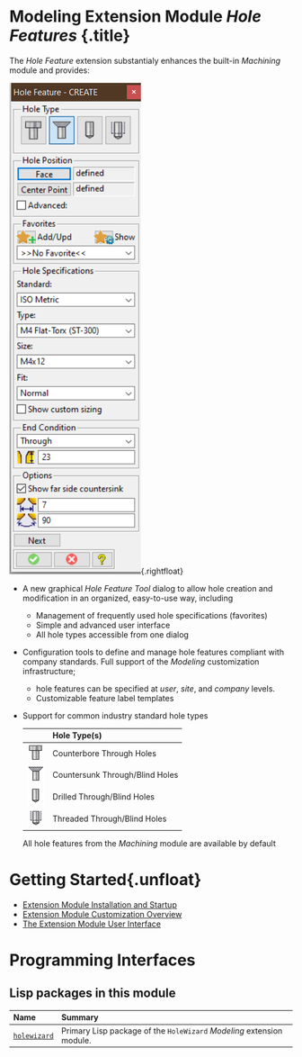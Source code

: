 # Modeling Extension Module _Hole Features_ {.title}

The _Hole Feature_ extension substantialy enhances the built-in _Machining_ module and
provides:

![HoleWizard UI](images/Holewizard.png){.rightfloat}

* A new graphical _Hole Feature Tool_ dialog to allow hole creation and modification
  in an organized, easy-to-use way, including
  * Management of frequently used hole specifications (favorites)
  * Simple and advanced user interface
  * All hole types accessible from one dialog


* Configuration tools to define and manage hole features compliant with
  company standards. Full support of the _Modeling_ customization infrastructure;
  * hole features can be specified at _user_, _site_, and _company_ levels.
  * Customizable feature label templates

* Support for common industry standard hole types

  |                                                     | Hole Type(s)
  | :-------------------------------------------------: | :------------------------------
  | ![Counterbored Holes](images/CounterboredHole.png)  | Counterbore Through Holes
  | ![Countersunk Holes](images/CountersunkHole.png)    | Countersunk Through/Blind Holes
  | ![Drilled Holes](images/DrilledHole.png)            | Drilled Through/Blind Holes
  | ![Threaded Holes](images/ThreadedHole.png)          | Threaded Through/Blind Holes

  All hole features from the _Machining_ module are available by default
# Getting Started{.unfloat}

* [Extension Module Installation and Startup](Installation.md)
* [Extension Module Customization Overview](Customization.md)
* [The Extension Module User Interface](UI.md)

# Programming Interfaces

## Lisp packages in this module

| Name | Summary |
| :---- | :---- |
| [`holewizard`](HOLEWIZARD/HOLEWIZARD.pkg.md) | Primary Lisp package of the `HoleWizard` _Modeling_ extension module. |
